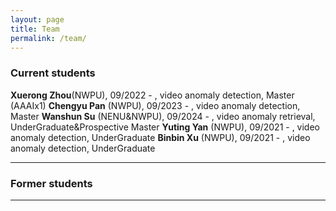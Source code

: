 ```yaml
---
layout: page
title: Team
permalink: /team/
---
```


### Current students
**Xuerong Zhou**(NWPU), 09/2022 - , video anomaly detection, Master (AAAIx1)
**Chengyu Pan** (NWPU), 09/2023 - , video anomaly detection, Master
**Wanshun Su**  (NENU&NWPU), 09/2024 - , video anomaly retrieval, UnderGraduate&Prospective Master
**Yuting Yan**  (NWPU), 09/2021 - , video anomaly detection, UnderGraduate
**Binbin Xu**   (NWPU), 09/2021 - , video anomaly detection, UnderGraduate

---
### Former students

---





